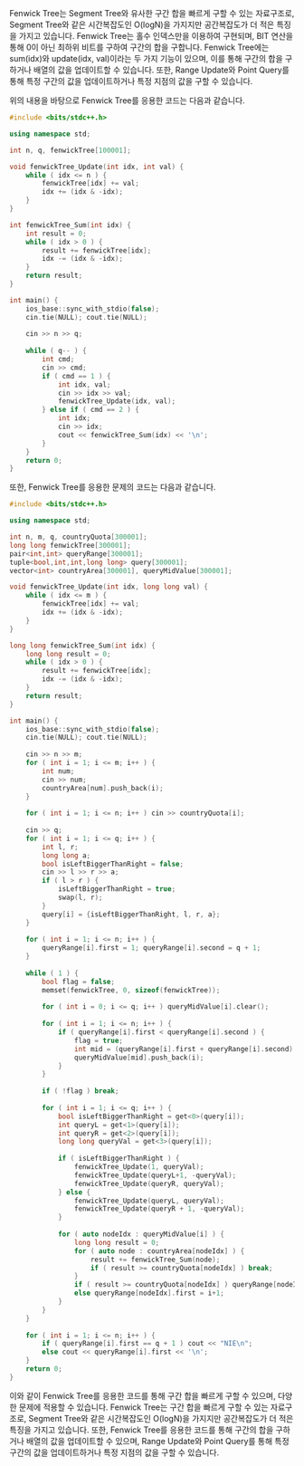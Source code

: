 Fenwick Tree는 Segment Tree와 유사한 구간 합을 빠르게 구할 수 있는 자료구조로, Segment Tree와 같은 시간복잡도인 O(logN)을 가지지만 공간복잡도가 더 적은 특징을 가지고 있습니다. Fenwick Tree는 홀수 인덱스만을 이용하여 구현되며, BIT 연산을 통해 0이 아닌 최하위 비트를 구하여 구간의 합을 구합니다. Fenwick Tree에는 sum(idx)와 update(idx, val)이라는 두 가지 기능이 있으며, 이를 통해 구간의 합을 구하거나 배열의 값을 업데이트할 수 있습니다. 또한, Range Update와 Point Query를 통해 특정 구간의 값을 업데이트하거나 특정 지점의 값을 구할 수 있습니다.

위의 내용을 바탕으로 Fenwick Tree를 응용한 코드는 다음과 같습니다.

```cpp
#include <bits/stdc++.h>

using namespace std;

int n, q, fenwickTree[100001];

void fenwickTree_Update(int idx, int val) {
    while ( idx <= n ) {
        fenwickTree[idx] += val;
        idx += (idx & -idx);
    }
}

int fenwickTree_Sum(int idx) {
    int result = 0;
    while ( idx > 0 ) {
        result += fenwickTree[idx];
        idx -= (idx & -idx);
    }
    return result;
}

int main() {
    ios_base::sync_with_stdio(false);
    cin.tie(NULL); cout.tie(NULL);
    
    cin >> n >> q;
    
    while ( q-- ) {
        int cmd;
        cin >> cmd;
        if ( cmd == 1 ) {
            int idx, val;
            cin >> idx >> val;
            fenwickTree_Update(idx, val);
        } else if ( cmd == 2 ) {
            int idx;
            cin >> idx;
            cout << fenwickTree_Sum(idx) << '\n';
        }
    }
    return 0;
}
```

또한, Fenwick Tree를 응용한 문제의 코드는 다음과 같습니다.

```cpp
#include <bits/stdc++.h>

using namespace std;

int n, m, q, countryQuota[300001];
long long fenwickTree[300001];
pair<int,int> queryRange[300001];
tuple<bool,int,int,long long> query[300001];
vector<int> countryArea[300001], queryMidValue[300001];

void fenwickTree_Update(int idx, long long val) {
    while ( idx <= m ) {
        fenwickTree[idx] += val;
        idx += (idx & -idx);
    }
}

long long fenwickTree_Sum(int idx) {
    long long result = 0;
    while ( idx > 0 ) {
        result += fenwickTree[idx];
        idx -= (idx & -idx);
    }
    return result;
}

int main() {
    ios_base::sync_with_stdio(false);
    cin.tie(NULL); cout.tie(NULL);
    
    cin >> n >> m;
    for ( int i = 1; i <= m; i++ ) {
        int num;
        cin >> num;
        countryArea[num].push_back(i);
    }
    
    for ( int i = 1; i <= n; i++ ) cin >> countryQuota[i];
    
    cin >> q;
    for ( int i = 1; i <= q; i++ ) {
        int l, r;
        long long a;
        bool isLeftBiggerThanRight = false;
        cin >> l >> r >> a;
        if ( l > r ) {
            isLeftBiggerThanRight = true;
            swap(l, r);
        }
        query[i] = {isLeftBiggerThanRight, l, r, a};
    }
    
    for ( int i = 1; i <= n; i++ ) {
        queryRange[i].first = 1; queryRange[i].second = q + 1;
    }
    
    while ( 1 ) {
        bool flag = false;
        memset(fenwickTree, 0, sizeof(fenwickTree));
        
        for ( int i = 0; i <= q; i++ ) queryMidValue[i].clear();
        
        for ( int i = 1; i <= n; i++ ) {
            if ( queryRange[i].first < queryRange[i].second ) {
                flag = true;
                int mid = (queryRange[i].first + queryRange[i].second) / 2;
                queryMidValue[mid].push_back(i);
            }
        }
        
        if ( !flag ) break;
        
        for ( int i = 1; i <= q; i++ ) {
            bool isLeftBiggerThanRight = get<0>(query[i]);
            int queryL = get<1>(query[i]);
            int queryR = get<2>(query[i]);
            long long queryVal = get<3>(query[i]);
            
            if ( isLeftBiggerThanRight ) {
                fenwickTree_Update(1, queryVal);
                fenwickTree_Update(queryL+1, -queryVal);
                fenwickTree_Update(queryR, queryVal);
            } else {
                fenwickTree_Update(queryL, queryVal);
                fenwickTree_Update(queryR + 1, -queryVal);
            }
            
            for ( auto nodeIdx : queryMidValue[i] ) {
                long long result = 0;
                for ( auto node : countryArea[nodeIdx] ) {
                    result += fenwickTree_Sum(node);
                    if ( result >= countryQuota[nodeIdx] ) break;
                }
                if ( result >= countryQuota[nodeIdx] ) queryRange[nodeIdx].second = i;
                else queryRange[nodeIdx].first = i+1;
            }
        }
    }
    
    for ( int i = 1; i <= n; i++ ) {
        if ( queryRange[i].first == q + 1 ) cout << "NIE\n";
        else cout << queryRange[i].first << '\n';
    }
    return 0;
}
```

이와 같이 Fenwick Tree를 응용한 코드를 통해 구간 합을 빠르게 구할 수 있으며, 다양한 문제에 적용할 수 있습니다. Fenwick Tree는 구간 합을 빠르게 구할 수 있는 자료구조로, Segment Tree와 같은 시간복잡도인 O(logN)을 가지지만 공간복잡도가 더 적은 특징을 가지고 있습니다. 또한, Fenwick Tree를 응용한 코드를 통해 구간의 합을 구하거나 배열의 값을 업데이트할 수 있으며, Range Update와 Point Query를 통해 특정 구간의 값을 업데이트하거나 특정 지점의 값을 구할 수 있습니다.